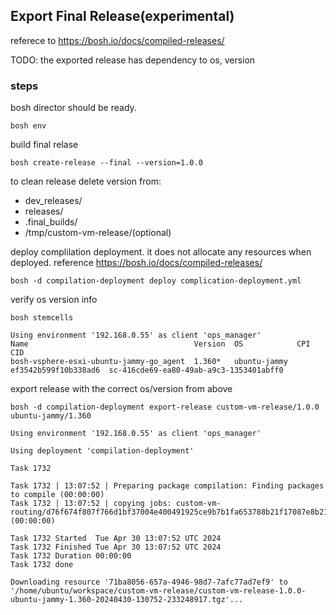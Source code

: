 
## Export Final Release(experimental)
referece to https://bosh.io/docs/compiled-releases/

TODO: the exported release has dependency to os, version 


### steps

bosh director should be ready.

```
bosh env
```

build final relase
```
bosh create-release --final --version=1.0.0
```
to clean release delete version from:
- dev_releases/
- releases/
- .final_builds/
- /tmp/custom-vm-release/(optional)

deploy complilation deployment. it does not allocate any resources when deployed.  reference https://bosh.io/docs/compiled-releases/
```
bosh -d compilation-deployment deploy complication-deployment.yml
```

verify os version info
```
bosh stemcells

Using environment '192.168.0.55' as client 'ops_manager'
Name                                     Version  OS            CPI                   CID
bosh-vsphere-esxi-ubuntu-jammy-go_agent  1.360*   ubuntu-jammy  ef3542b599f10b338ad6  sc-416cde69-ea80-49ab-a9c3-1353401abff0

```

export release with the correct os/version from above
```
bosh -d compilation-deployment export-release custom-vm-release/1.0.0 ubuntu-jammy/1.360

Using environment '192.168.0.55' as client 'ops_manager'

Using deployment 'compilation-deployment'

Task 1732

Task 1732 | 13:07:52 | Preparing package compilation: Finding packages to compile (00:00:00)
Task 1732 | 13:07:52 | copying jobs: custom-vm-routing/d76f674f807f766d1bf37004e400491925ce9b7b1fa653788b21f17087e8b214 (00:00:00)

Task 1732 Started  Tue Apr 30 13:07:52 UTC 2024
Task 1732 Finished Tue Apr 30 13:07:52 UTC 2024
Task 1732 Duration 00:00:00
Task 1732 done

Downloading resource '71ba8056-657a-4946-98d7-7afc77ad7ef9' to '/home/ubuntu/workspace/custom-vm-release/custom-vm-release-1.0.0-ubuntu-jammy-1.360-20240430-130752-233248917.tgz'...
```
